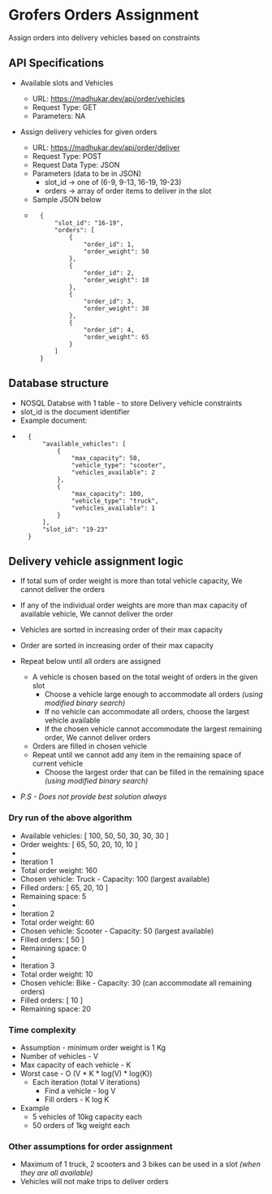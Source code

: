 # Grofers Orders Assignment
Assign orders into delivery vehicles based on constraints

## API Specifications
- Available slots and Vehicles
    - URL: https://madhukar.dev/api/order/vehicles
    - Request Type: GET
    - Parameters: NA

- Assign delivery vehicles for given orders
    - URL: https://madhukar.dev/api/order/deliver
    - Request Type: POST
    - Request Data Type: JSON
    - Parameters (data to be in JSON)
        - slot_id -> one of (6-9, 9-13, 16-19, 19-23)
        - orders -> array of order items to deliver in the slot
    - Sample JSON below
    - ```
        {
            "slot_id": "16-19",
            "orders": [
                {
                    "order_id": 1,
                    "order_weight": 50
                },
                {
                    "order_id": 2,
                    "order_weight": 10
                },
                {
                    "order_id": 3,
                    "order_weight": 30
                },
                {
                    "order_id": 4,
                    "order_weight": 65
                }
            ]
        }
      ```

## Database structure
- NOSQL Databse with 1 table - to store Delivery vehicle constraints
- slot_id is the document identifier
- Example document:
- ```
    {
        "available_vehicles": [
            {
                "max_capacity": 50,
                "vehicle_type": "scooter",
                "vehicles_available": 2
            },
            {
                "max_capacity": 100,
                "vehicle_type": "truck",
                "vehicles_available": 1
            }
        ],
        "slot_id": "19-23"
    }
  ```

## Delivery vehicle assignment logic
- If total sum of order weight is more than total vehicle capacity, We cannot deliver the orders
- If any of the individual order weights are more than max capacity of available vehicle, We cannot deliver the order
- Vehicles are sorted in increasing order of their max capacity
- Order are sorted in increasing order of their max capacity
- Repeat below until all orders are assigned
    - A vehicle is chosen based on the total weight of orders in the given slot
        - Choose a vehicle large enough to accommodate all orders *(using modified binary search)*
        - If no vehicle can accommodate all orders, choose the largest vehicle available
        - If the chosen vehicle cannot accommodate the largest remaining order, We cannot deliver orders
    - Orders are filled in chosen vehicle
    - Repeat until we cannot add any item in the remaining space of current vehicle
        - Choose the largest order that can be filled in the remaining space *(using modified binary search)*

- *P.S - Does not provide best solution always*


### Dry run of the above algorithm
- Available vehicles: [ 100, 50, 50, 30, 30, 30 ]
- Order weights: [ 65, 50, 20, 10, 10 ]
- <br/>
- Iteration 1
- Total order weight: 160
- Chosen vehicle: Truck - Capacity: 100 (largest available)
- Filled orders: [ 65, 20, 10 ]
- Remaining space: 5
- <br/>
- Iteration 2
- Total order weight: 60
- Chosen vehicle: Scooter - Capacity: 50 (largest available)
- Filled orders: [ 50 ]
- Remaining space: 0
- <br/>
- Iteration 3
- Total order weight: 10
- Chosen vehicle: Bike - Capacity: 30 (can accommodate all remaining orders)
- Filled orders: [ 10 ]
- Remaining space: 20


### Time complexity
- Assumption - minimum order weight is 1 Kg
- Number of vehicles - V
- Max capacity of each vehicle - K
- Worst case - O (V * K * log(V) * log(K))
    - Each iteration (total V iterations)
        - Find a vehicle - log V
        - Fill orders - K log K
- Example
    - 5 vehicles of 10kg capacity each
    - 50 orders of 1kg weight each

### Other assumptions for order assignment
- Maximum of 1 truck, 2 scooters and 3 bikes can be used in a slot *(when they are all available)*
- Vehicles will not make trips to deliver orders
